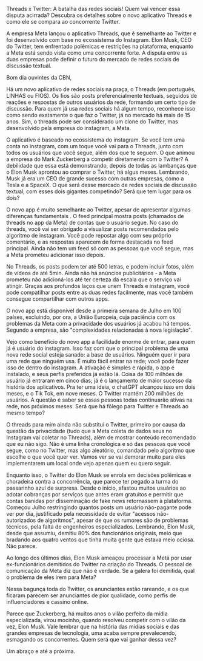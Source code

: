 

Threads x Twitter: A batalha das redes sociais! Quem vai vencer essa disputa acirrada? Descubra os detalhes sobre o novo aplicativo Threads e como ele se compara ao concorrente Twitter. 


A empresa Meta lançou o aplicativo Threads, que é semelhante ao Twitter e foi desenvolvido com base no ecossistema do Instagram. Elon Musk, CEO do Twitter, tem enfrentado polêmicas e restrições na plataforma, enquanto a Meta está sendo vista como uma concorrente forte. A disputa entre as duas empresas pode definir o futuro do mercado de redes sociais de discussão textual.






Bom dia ouvintes da CBN,


Há um novo aplicativo de redes sociais na praça, o Threads (em português, LINHAS ou FIOS). Os fios são posts preferencialmente textuais, seguidos de reações e respostas de outros usuários da rede, formando um certo tipo de discussão. Para quem já usa redes sociais há algum tempo, reconhece isso como sendo exatamente o que faz o Twitter, já no mercado há mais de 15 anos. Sim, o threads pode ser considerado um clone do Twitter, mas desenvolvido pela empresa do instagram, a Meta. 

O aplicativo é baseado no ecossistema do instagram. Se você tem uma conta no instagram, com um toque você vai para o Threads, junto com todos os usuários que você segue, além dos que te seguem. O que animou a empresa do Mark Zuckerberg a competir diretamente com o Twitter? A debilidade que essa está demonstrando, depois de todas as lambanças que o Elon Musk aprontou ao comprar o Twitter, há algus meses. Lembrando, Musk já era um CEO de grande sucesso com outras empresas, como a Tesla e a SpaceX. O que será desse mercado de redes sociais de discussão textual, com esses dois gigantes competindo? Será que tem lugar para os dois? 

O novo app é muito semelhante ao Twitter, apesar de apresentar algumas diferenças fundamentais . O feed principal mostra posts (chamados de threads no app da Meta) de contas que o usuário segue. No caso do threads, você vai ser obrigado a visualizar posts recomendados pelo algoritmo de instagram. Você pode repostar algo com seu próprio comentário, e as respostas aparecem de forma destacada no feed principal. Ainda não tem um feed só com as pessoas que você segue, mas a Meta prometeu adicionar isso depois.

No Threads, os posts podem ter até 500 letras, e podem incluir fotos, além de vídeos de até 5min. Ainda não há anúncios publicitários - a Meta prometeu não adicioná-los até ter certeza da escala que o serviço vai atingir. Graças aos profundos laços que unem Threads e instagram, você pode compatilhar posts entre as duas redes facilmente, mas você também consegue compartilhar com outros apps.

O novo app está disponível desde a primeira semana de Julho em 100 países, excluindo, por ora, a União Europeia, cuja paciência com os problemas da Meta com a privacidade dos usuários já acabou há tempos. Segundo a empresa, são "complexidades relacionadas à nova legislação". 

Vejo como benefício do novo app a facilidade enorme de entrar, para quem já é usuário do instagram. Isso faz com que o principal problema de uma nova rede social esteja sanado: a base de usuários. Ninguém quer ir para uma rede que ninguém usa. É muito fácil entrar na rede; você pode fazer isso de dentro do instagram. A ativação é simples e rápida, o app é instalado, e seus perfis preferidos já estão lá. Coisa de 100 milhões de usuário já entraram em cinco dias; já é o lançamento de maior sucesso da história dos aplicativos. Pra ter uma ideia, o chatGPT alcançou isso em dois meses, e o Tik Tok, em nove meses. O Twitter mantém 200 milhões de usuários. A questão é saber se essas pessoas todas continuarão ativas na rede, nos próximos meses. Será que há fôlego para Twitter e Threads ao mesmo tempo?

O threads para mim ainda não substitui o Twitter, primeiro por causa da questão da privacidade (tudo que a Meta coleta de dados seus no Instagram vai coletar no Threads), além de mostrar conteúdo recomendado que eu não sigo. Não é uma linha cronológica e só das pessoas que você segue, como no Twitter, mas algo aleatório, comandado pelo algoritmo que escolhe o que você quer ver. Vamos ver se vai demorar muito para eles implementarem um local onde vejo apenas quem eu quero seguir.

Enquanto isso, o Twitter do Elon Musk se enrola em decisões polêmicas e choradeira contra a concorrência, que parece ter pegado a turma do passarinho azul de surpresa. Desde o início, afastou muitos usuários ao adotar cobranças por serviços que antes eram gratuitos e permitir que contas banidas por disseminação de fake news retornassem à plataforma. Começou Julho restringindo quantos posts um usuário não-pagante pode ver por dia, justificado pela necessidade de evitar "acessos não-autorizados de algoritmos", apesar de que os rumores são de problemas técnicos, pela falta de engenheiros especializados. Lembrando, Elon Musk, desde que assumiu, demitiu 80% dos funcionários originais, meio que bradando aos quatro ventos que tinha muita gente que estava meio ociosa. Não parece.

Ao longo dos últimos dias, Elon Musk ameaçou processar a Meta por usar ex-funcionários demitidos do Twitter na criação do Threads. O pessoal de comunicação da Meta diz que não é verdade. Se a galera foi demitida, qual o problema de eles irem para Meta? 

Nessa bagunça toda do Twitter, os anunciantes estão rareando, e os que ficaram parecem ser anunciantes de pior qualidade, como perfis de influenciadores e cassino online.

Parece que Zuckerberg, há muitos anos o vilão perfeito da mídia especializada, virou mocinho, quando resolveu competir com o vilão da vez, Elon Musk. Vale lembrar que na história das mídias sociais e das grandes empresas de tecnologia, uma acaba sempre prevalecendo, esmagando os concorrentes. Quem será que vai ganhar dessa vez?

Um abraço e até a próxima.
